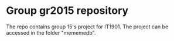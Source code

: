 # Group gr2015 repository

The repo contains group 15's project for IT1901. The project can be accessed in the folder "mememedb". 
